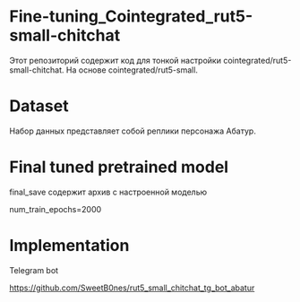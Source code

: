 # Fine-tuning_Cointegrated_rut5-small-chitchat

Этот репозиторий содержит код для тонкой настройки cointegrated/rut5-small-chitchat. На основе cointegrated/rut5-small.

# Dataset

Набор данных представляет собой реплики персонажа Абатур.

# Final tuned pretrained model

final_save содержит архив с настроенной моделью 

num_train_epochs=2000

# Implementation 

Telegram bot

https://github.com/SweetB0nes/rut5_small_chitchat_tg_bot_abatur
